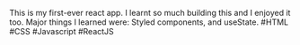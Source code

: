 This is my first-ever react app. 
I learnt so much building this and I enjoyed it too. 
Major things I learned were: Styled components, and useState.
#HTML #CSS #Javascript #ReactJS
